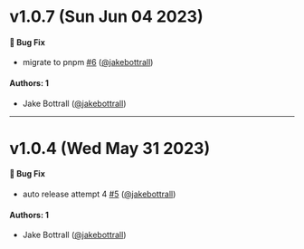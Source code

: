 # v1.0.7 (Sun Jun 04 2023)

#### 🐛 Bug Fix

- migrate to pnpm [#6](https://github.com/jakebottrall/tmsw/pull/6) ([@jakebottrall](https://github.com/jakebottrall))

#### Authors: 1

- Jake Bottrall ([@jakebottrall](https://github.com/jakebottrall))

---

# v1.0.4 (Wed May 31 2023)

#### 🐛 Bug Fix

- auto release attempt 4 [#5](https://github.com/jakebottrall/tmsw/pull/5) ([@jakebottrall](https://github.com/jakebottrall))

#### Authors: 1

- Jake Bottrall ([@jakebottrall](https://github.com/jakebottrall))
